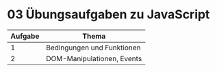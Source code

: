 # 03 Übungsaufgaben zu JavaScript

| Aufgabe | Thema                      |
| ------- | -------------------------- |
| 1       | Bedingungen und Funktionen |
| 2       | DOM-Manipulationen, Events |
